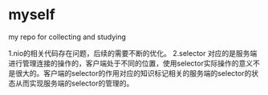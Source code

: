 # myself
my  repo   for   collecting  and   studying 

1.nio的相关代码存在问题，后续的需要不断的优化。
2.selector 对应的是服务端进行管理连接的操作的，客户端处于不同的位置，使用selector实际操作的意义不是很大的。客户端的selector的作用对应的知识标记相关的服务端的selector的状态从而实现服务端的selector的管理的。
